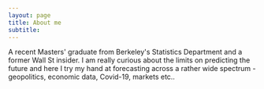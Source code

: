 ```yaml
---
layout: page
title: About me
subtitle:
---
```


A recent Masters' graduate from Berkeley's Statistics Department and a former Wall St insider.  I am really curious about the limits on predicting the future and here I try my hand at forecasting across a rather wide spectrum - geopolitics, economic data, Covid-19, markets etc..
